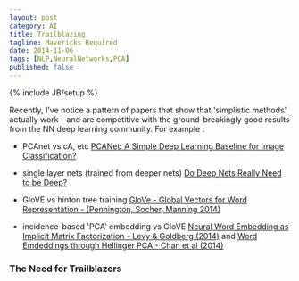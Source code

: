 ```yaml
---
layout: post
category: AI
title: Trailblazing
tagline: Mavericks Required
date: 2014-11-06
tags: [NLP,NeuralNetworks,PCA]
published: false
---
```

{% include JB/setup %}


Recently, I've notice a pattern of papers that show that 'simplistic methods' actually work - and are competitive with the ground-breakingly good results from the NN deep learning community.  For example : 

*  PCAnet vs cA, etc  [PCANet: A Simple Deep Learning Baseline for Image Classification?](http://arxiv.org/abs/1404.3606)

<!--
  Definitely need to contact authors in SG!  
    http://mx.nthu.edu.tw/~tsunghan/index.html
      SENT MAIL TO :: Tsung-Han Chan <thchan@ieee.org>
      http://scholar.google.com/citations?user=WDJ7tY0AAAAJ
      (now at SunPlus.com)
    SENT MAIL TO :: Jiwen.Lu@adsc.com.sg  << Only one on ADSC page...  (Referred back to orig author)24
!-->

*  single layer nets (trained from deeper nets)  [Do Deep Nets Really Need to be Deep?](http://arxiv.org/pdf/1312.6184.pdf)


*  GloVE vs hinton tree training [GloVe - Global Vectors for Word Representation - (Pennington, Socher, Manning 2014)](http://nlp.stanford.edu/pubs/glove.pdf)

*  incidence-based 'PCA' embedding vs GloVE  [Neural Word Embedding
as Implicit Matrix Factorization - Levy &amp; Goldberg (2014)](https://levyomer.files.wordpress.com/2014/09/neural-word-embeddings-as-implicit-matrix-factorization.pdf)  and [Word Emdeddings through Hellinger PCA - Chan et al (2014)](http://arxiv.org/abs/1312.5542)

### The Need for Trailblazers


